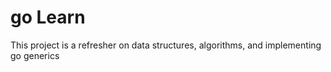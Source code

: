 # go Learn

This project is a refresher on data structures, algorithms, and implementing go generics

